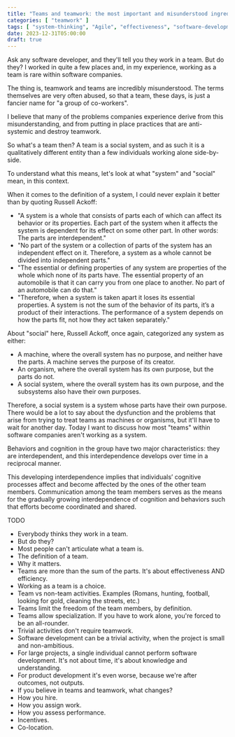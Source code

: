 ```yaml
---
title: "Teams and teamwork: the most important and misunderstood ingredient in any company"
categories: [ "teamwork" ]
tags: [ "system-thinking", "Agile", "effectiveness", "software-development", "team" ]
date: 2023-12-31T05:00:00
draft: true
---
```


Ask any software developer, and they'll tell you they work in a team. But do they? I worked in quite a few places and, in my experience, working as a team is rare within software companies.

The thing is, teamwork and teams are incredibly misunderstood. The terms themselves are very often abused, so that a team, these days, is just a fancier name for "a group of co-workers".

I believe that many of the problems companies experience derive from this misunderstanding, and from putting in place practices that are anti-systemic and destroy teamwork.

So what's a team then? A team is a social system, and as such it is a qualitatively different entity than a few individuals working alone side-by-side.

To understand what this means, let's look at what "system" and "social" mean, in this context.

When it comes to the definition of a system, I could never explain it better than by quoting Russell Ackoff:

- "A system is a whole that consists of parts each of which can affect its behavior or its properties. Each part of the system when it affects the system is dependent for its effect on some other part. In other words: The parts are interdependent."
- "No part of the system or a collection of parts of the system has an independent effect on it. Therefore, a system as a whole cannot be divided into independent parts."
- "The essential or defining properties of any system are properties of the whole which none of its parts have. The essential property of an automobile is that it can carry you from one place to another. No part of an automobile can do that."
- "Therefore, when a system is taken apart it loses its essential properties. A system is not the sum of the behavior of its parts, it’s a product of their interactions. The performance of a system depends on how the parts fit, not how they act taken separately."

About "social" here, Russell Ackoff, once again, categorized any system as either:

- A machine, where the overall system has no purpose, and neither have the parts. A machine serves the purpose of its creator.
- An organism, where the overall system has its own purpose, but the parts do not.
- A social system, where the overall system has its own purpose, and the subsystems also have their own purposes.

Therefore, a social system is a system whose parts have their own purpose. There would be a lot to say about the dysfunction and the problems that arise from trying to treat teams as machines or organisms, but it'll have to wait for another day. Today I want to discuss how most "teams" within software companies aren't working as a system.

[//]: # (TODO)


Behaviors and cognition in the group have two major characteristics: they are interdependent, and this interdependence develops over time in a reciprocal manner.

This developing interdependence implies that individuals’ cognitive processes affect and become affected by the ones of the other team members. Communication among the team members serves as the means for the gradually growing interdependence of cognition and behaviors such that efforts become coordinated and shared.

TODO

- Everybody thinks they work in a team.
- But do they?
- Most people can't articulate what a team is.
- The definition of a team.
- Why it matters.
- Teams are more than the sum of the parts. It's about effectiveness AND efficiency.
- Working as a team is a choice.
- Team vs non-team activities. Examples (Romans, hunting, football, looking for gold, cleaning the streets, etc.)
- Teams limit the freedom of the team members, by definition.
- Teams allow specialization. If you have to work alone, you're forced to be an all-rounder.
- Trivial activities don't require teamwork.
- Software development can be a trivial activity, when the project is small and non-ambitious.
- For large projects, a single individual cannot perform software development. It's not about time, it's about knowledge and understanding.
- For product development it's even worse, because we're after outcomes, not outputs.
- If you believe in teams and teamwork, what changes?
- How you hire.
- How you assign work.
- How you assess performance.
- Incentives.
- Co-location.